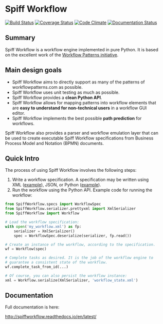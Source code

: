 # Spiff Workflow

[![Build Status](https://travis-ci.org/knipknap/SpiffWorkflow.svg?branch=master)](https://travis-ci.org/knipknap/SpiffWorkflow)
[![Coverage Status](https://coveralls.io/repos/github/knipknap/SpiffWorkflow/badge.svg?branch=master)](https://coveralls.io/github/knipknap/SpiffWorkflow?branch=master)
[![Code Climate](https://lima.codeclimate.com/github/knipknap/SpiffWorkflow/badges/gpa.svg)](https://lima.codeclimate.com/github/knipknap/SpiffWorkflow)
[![Documentation Status](https://readthedocs.org/projects/spiffworkflow/badge/?version=latest)](http://spiffworkflow.readthedocs.io/en/latest/?badge=latest)

## Summary

Spiff Workflow is a workflow engine implemented in pure Python. It is based
on the excellent work of the
[Workflow Patterns initiative](http://www.workflowpatterns.com/).

## Main design goals

- Spiff Workflow aims to directly support as many of the patterns of
  workflowpatterns.com as possible.
- Spiff Workflow uses unit testing as much as possible.
- Spiff Workflow provides a **clean Python API**.
- Spiff Workflow allows for mapping patterns into workflow elements that
  are **easy to understand for non-technical users** in a workflow GUI editor.
- Spiff Workflow implements the best possible **path prediction** for
  workflows.

Spiff Workflow also provides a parser and workflow emulation
layer that can be used to create executable Spiff Workflow specifications
from Business Process Model and Notation (BPMN) documents.

## Quick Intro

The process of using Spiff Workflow involves the following steps:

1. Write a workflow specification. A specification may be written using
   XML ([example](https://github.com/knipknap/SpiffWorkflow/blob/master/tests/SpiffWorkflow/data/spiff/workflow1.xml)),
   JSON, or
   Python ([example](https://github.com/knipknap/SpiffWorkflow/blob/master/tests/SpiffWorkflow/data/spiff/workflow1.py)).
2. Run the workflow using the Python API. Example code for running the workflow:

```python
from SpiffWorkflow.specs import WorkflowSpec
from SpiffWorkflow.serializer.prettyxml import XmlSerializer
from SpiffWorkflow import Workflow

# Load the workflow specification:
with open('my_workflow.xml') as fp:
	serializer = XmlSerializer()
	spec = WorkflowSpec.deserialize(serializer, fp.read())

# Create an instance of the workflow, according to the specification.
wf = Workflow(spec)

# Complete tasks as desired. It is the job of the workflow engine to
# guarantee a consistent state of the workflow.
wf.complete_task_from_id(...)

# Of course, you can also persist the workflow instance:
xml = Workflow.serialize(XmlSerializer, 'workflow_state.xml')
```

## Documentation

Full documentation is here:

  http://spiffworkflow.readthedocs.io/en/latest/
